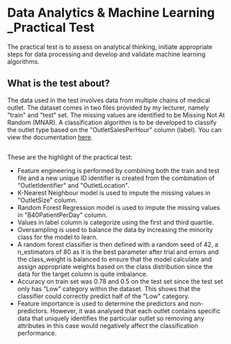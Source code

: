 # Data Analytics & Machine Learning _Practical Test
The practical test is to assess on analytical thinking, initiate appropriate steps for data processing and develop and validate machine learning algorithms.
## What is the test about?
The data used in the test involves data from multiple chains of medical outlet. The dataset comes in two files provided by my lecturer, namely "train" and "test" set. The missing values are identified to be Missing Not At Random (MNAR). A classification algorithm is to be developed to classify the outlet type
based on the "OutletSalesPerHour" column (label). You can view the documentation [here](https://sdtaylorsedu-my.sharepoint.com/:b:/g/personal/limjiajie06_sd_taylors_edu_my/EWMImn5-CNFOh7opQaZj6nQBVGrNkcs8PjfUtRs-HXVF9A?e=sgIlRv).
##
These are the highlight of the practical test:
* Feature engineering is performed by combining both the train and test file and a new unique ID identifier is created from the combination of "OutletIdentifier" and "OutletLocation".
* K-Nearest Neighbour model is used to impute the missing values in "OutletSize" column.
* Random Forest Regression model is used to impute the missing values in "B40PatientPerDay" column.
* Values in label column is categorize using the first and third quartile.
* Oversampling is used to balance the data by increasing the minority class for the model to learn.
* A random forest classifier is then defined with a random seed of 42, a n_estimators of 80 as it is the best parameter after trial and errors and the class_weight is balanced to ensure that the model calculate and assign appropriate weights based on the class distribution since the data for the target column is quite imbalance.
* Accuracy on train set was 0.78 and 0.5 on the test set since the test set only has “Low” category within the dataset. This shows that the classifier could correctly predict half of the "Low" category.
* Feature importance is used to determine the predictors and non-predictors. However, it was analysed that each outlet contains specific data that uniquely identifies the 
particular outlet so removing any attributes in this case would negatively affect the classification performance.
